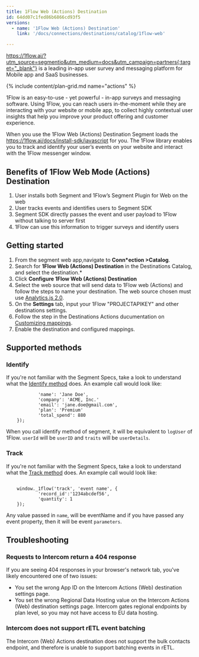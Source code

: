 ```yaml
---
title: 1Flow Web (Actions) Destination
id: 64dd07c1fed86b6866cd93f5
versions:
  - name: '1Flow Web (Actions) Destination'
    link: '/docs/connections/destinations/catalog/1flow-web'

---
```

https://1flow.ai/?utm_source=segmentio&utm_medium=docs&utm_campaign=partners{:target="_blank"} is a leading in-app user survey and messaging platform for Mobile app and SaaS businesses.

{% include content/plan-grid.md name="actions" %}

1Flow is an easy-to-use - yet powerful - in-app surveys and messaging software.
Using 1Flow, you can reach users in-the-moment while they are interacting with your website or mobile app, to collect highly contextual user insights that help you improve your product offering and customer experience.

When you use the 1Flow Web (Actions) Destination Segment loads the https://1flow.ai/docs/install-sdk/javascript for you. The 1Flow library enables you to track and identify your user’s events on your website and interact with the 1Flow messenger window.

## Benefits of 1Flow Web Mode (Actions) Destination
1. User installs both Segment and 1Flow’s Segment Plugin for Web on the web
2. User tracks events and identifies users to Segment SDK
3. Segment SDK directly passes the event and user payload to 1Flow without talking to server first
4. 1Flow can use this information to trigger surveys and identify users


## Getting started
1. From the segment web app,navigate to  **Conn*ection >Catalog**.
2. Search for **1Flow  Web (Actions) Destination** in the Destinations Catalog, and select the destination.*
3. Click **Configure 1Flow Web (Actions) Destination**
4. Select the web source that will send data to 1Flow web (Actions) and follow  the steps to name your destination. The web source chosen must use [Analytics.js 2.0](/docs/connections/source/catalog/libraries/website/javascript).
5. On the **Settings** tab, input your 1Flow "PROJECTAPIKEY" and other destinations settings.
6. Follow the step in the Destinations Actions ducumentation on [Customizing mappings](/docs/connections/destinations/action/#customizing-mappings).
 7. Enable the destination and configured mappings.


## Supported methods

### Identify
If you're not familiar with the Segment Specs, take a look to understand what the [Identify method](/docs/connections/spec/identify/) does. An example call would look like:

```window._1flow('identify', 'userId', {
			'name': 'Jane Doe', 
			'company': 'ACME, Inc.'
			'email': 'jane.doe@gmail.com', 
			'plan': 'Premium'
			'total_spend': 880
	});

```
When you call identify method of segment, it will be equivalent to `logUser` of 1Flow. `userId` will be `userID` and `traits` will be `userDetails`.

### Track
If you're not familiar with the Segment Specs, take a look to understand what the [Track method](/docs/connections/spec/track/) does. An example call would look like:

```

	window._1flow('track', 'event name', {
			'record_id':'1234abcdef56', 
			'quantity': 1
	});

```
Any value passed in `name`, will be eventName and if you have passed any event property, then it will be event `parameters`.


## Troubleshooting

### Requests to Intercom return a 404 response
If you are seeing 404 responses in your browser's network tab, you've likely encountered one of two issues:

- You set the wrong App ID on the Intercom Actions (Web) destination settings page.
- You set the wrong Regional Data Hosting value on the Intercom Actions (Web) destination settings page. Intercom gates regional endpoints by plan level, so you may not have access to EU data hosting.

### Intercom does not support rETL event batching
The Intercom (Web) Actions destination does not support the bulk contacts endpoint, and therefore is unable to support batching events in rETL.